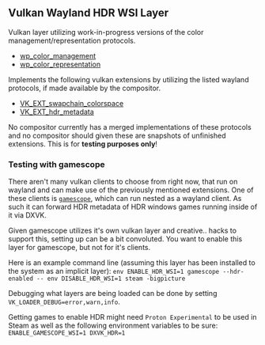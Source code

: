 ## Vulkan Wayland HDR WSI Layer

Vulkan layer utilizing work-in-progress versions of the color management/representation protocols.
- [wp_color_management](https://gitlab.freedesktop.org/wayland/wayland-protocols/-/merge_requests/14)
- [wp_color_representation](https://gitlab.freedesktop.org/wayland/wayland-protocols/-/merge_requests/183)

Implements the following vulkan extensions by utilizing the listed wayland protocols, if made available by the compositor.
- [VK_EXT_swapchain_colorspace](https://registry.khronos.org/vulkan/specs/1.3-extensions/man/html/VK_EXT_swapchain_colorspace.html)
- [VK_EXT_hdr_metadata](https://registry.khronos.org/vulkan/specs/1.3-extensions/man/html/VK_EXT_hdr_metadata.html)

No compositor currently has a merged implementations of these protocols and no compositor should given these are snapshots of unfinished extensions.
This is for **testing purposes only**!

### Testing with gamescope

There aren't many vulkan clients to choose from right now, that run on wayland and can make use of the previously mentioned extensions. One of these clients is [`gamescope`](https://github.com/ValveSoftware/gamescope), which can run nested as a wayland client. As such it can forward HDR metadata of HDR windows games running inside of it via DXVK.

Given gamescope utilizes it's own vulkan layer and creative.. hacks to support this, setting up can be a bit convoluted.
You want to enable this layer for gamescope, but not for it's clients.

Here is an example command line (assuming this layer has been installed to the system as an implicit layer):
`env ENABLE_HDR_WSI=1 gamescope --hdr-enabled -- env DISABLE_HDR_WSI=1 steam -bigpicture`

Debugging what layers are being loaded can be done by setting `VK_LOADER_DEBUG=error,warn,info`.

Getting games to enable HDR might need `Proton Experimental` to be used in Steam as well as the following environment variables to be sure: `ENABLE_GAMESCOPE_WSI=1 DXVK_HDR=1`
